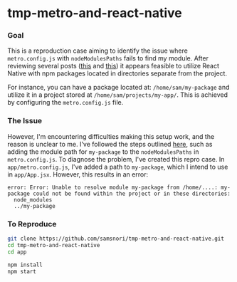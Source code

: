 # tmp-metro-and-react-native


### Goal

This is a reproduction case aiming to identify the issue where
`metro.config.js` with `nodeModulesPaths` fails to find my
module. After reviewing several posts ([this][config1] and
[this][config2]) it appears feasible to utilize React Native with
npm packages located in directories separate from the project.

For instance, you can have a package located at:
`/home/sam/my-package` and utilize it in a project stored at
`/home/sam/projects/my-app/`. This is achieved by configuring the
`metro.config.js` file.

### The Issue

However, I'm encountering difficulties making this setup work,
and the reason is unclear to me. I've followed the steps outlined
[here][config1], such as adding the module path for `my-package`
to the `nodeModulesPaths` in `metro.config.js`. To diagnose the
problem, I've created this repro case. In `app/metro.config.js`,
I've added a path to `my-package`, which I intend to use in
`app/App.jsx`. However, this results in an error:

```
error: Error: Unable to resolve module my-package from /home/....: my-package could not be found within the project or in these directories:
  node_modules
  ../my-package
```

### To Reproduce

```sh
git clone https://github.com/samsnori/tmp-metro-and-react-native.git
cd tmp-metro-and-react-native
cd app

npm install
npm start
```

[config1]: https://medium.com/@alielmajdaoui/linking-local-packages-in-react-native-the-right-way-2ac6587dcfa2
[config2]: https://medium.com/@tayfunkaya/use-local-package-in-react-native-b9fb18f17512
